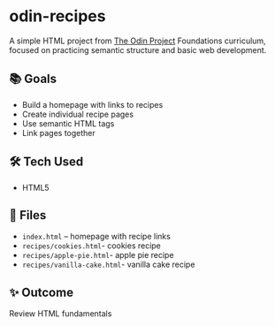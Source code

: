 # odin-recipes

A simple HTML project from [The Odin Project](https://www.theodinproject.com/lessons/foundations-recipes) Foundations curriculum, focused on practicing semantic structure and basic web development.

## 📚 Goals

- Build a homepage with links to recipes  
- Create individual recipe pages  
- Use semantic HTML tags  
- Link pages together

## 🛠️ Tech Used

- HTML5

## 📄 Files

- `index.html` – homepage with recipe links 
- `recipes/cookies.html`- cookies recipe 
- `recipes/apple-pie.html`- apple pie recipe 
- `recipes/vanilla-cake.html`- vanilla cake recipe 

## ✨ Outcome

Review HTML fundamentals